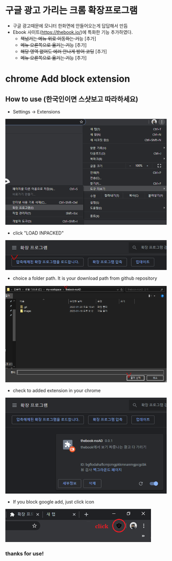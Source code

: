 # 구글 광고 가리는 크롬 확장프로그램
- 구글 광고때문에 모니터 한화면에 안들어오는게 답답해서 만듬
- Ebook 사이트(https://thebook.io/)에 특화한 기능 추가하였다.
  - ~~책넘기는 메뉴 위로 이동하는 기능~~ [추가]
  - ~~메뉴 오른쪽으로 옮기는 기능~~ [추가]
  - ~~해당 영역 없어도 에러 안나게 방어 코딩~~ [추가]
  - ~~메뉴 오른쪽으로 옮기는 기능~~ [추가]

# chrome Add block extension
## How to use (한국인이면 스샷보고 따라하세요)
- Settings -> Extensions

![01](./images/howtouse01.png)

- click "LOAD INPACKED"

![01](./images/howtouse02.png)

- choice a folder path. It is your download path from github repository

![01](./images/howtouse03.png)

- check to added extension in your chrome

![01](./images/howtouse04.png)

- If you block google add, just click icon

![01](./images/howtouse05.png)

### thanks for use!
